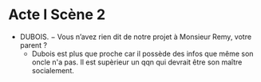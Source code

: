 
# Acte I Scène 2

* DUBOIS. − Vous n’avez rien dit de notre projet à Monsieur Remy, votre parent ?
	* Dubois est plus que proche car il possède des infos que même son oncle n'a pas. Il est supèrieur un qqn qui devrait être son maître socialement. 
<!--stackedit_data:
eyJoaXN0b3J5IjpbMTQ0Mzk5MDE4NF19
-->